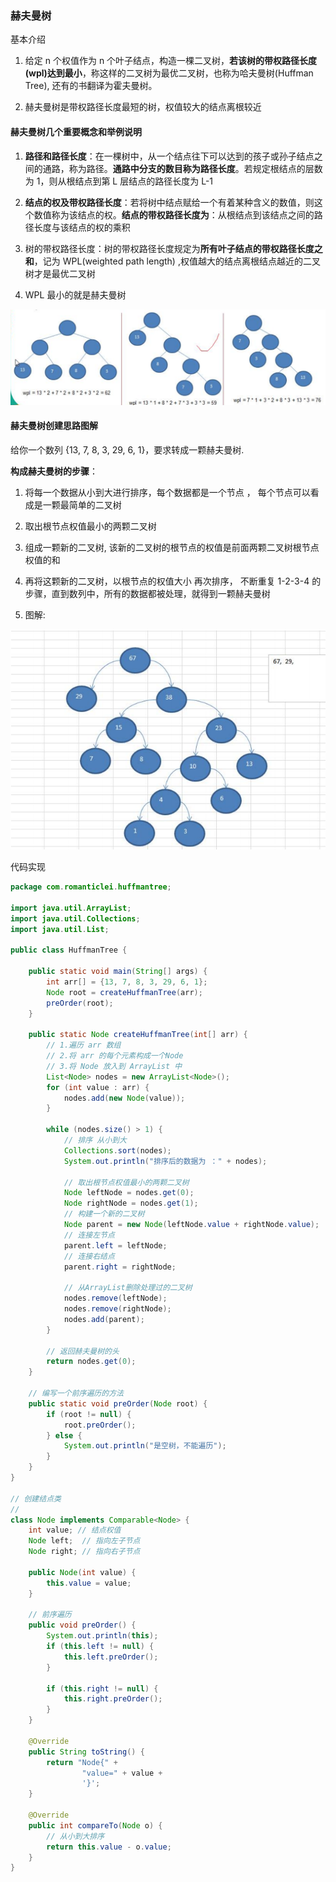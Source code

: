 ### 赫夫曼树

基本介绍 

1) 给定 n 个权值作为 n 个叶子结点，构造一棵二叉树，**若该树的带权路径长度(wpl)达到最小**，称这样的二叉树为最优二叉树，也称为哈夫曼树(Huffman Tree), 还有的书翻译为霍夫曼树。 

2) 赫夫曼树是带权路径长度最短的树，权值较大的结点离根较近

#### 赫夫曼树几个重要概念和举例说明

1) **路径和路径长度**：在一棵树中，从一个结点往下可以达到的孩子或孙子结点之间的通路，称为路径。**通路中分支的数目称为路径长度**。若规定根结点的层数为 1，则从根结点到第 L 层结点的路径长度为 L-1 

2) **结点的权及带权路径长度**：若将树中结点赋给一个有着某种含义的数值，则这个数值称为该结点的权。**结点的带权路径长度为**：从根结点到该结点之间的路径长度与该结点的权的乘积 

3) 树的带权路径长度：树的带权路径长度规定为**所有叶子结点的带权路径长度之和**，记为 WPL(weighted path length) ,权值越大的结点离根结点越近的二叉树才是最优二叉树

4) WPL 最小的就是赫夫曼树

![赫夫曼树最短路径求解](images/赫夫曼树最短路径求解.jpg)



#### 赫夫曼树创建思路图解

给你一个数列 {13, 7, 8, 3, 29, 6, 1}，要求转成一颗赫夫曼树.

**构成赫夫曼树的步骤**： 

1)  将每一个数据从小到大进行排序，每个数据都是一个节点 ， 每个节点可以看成是一颗最简单的二叉树 

2) 取出根节点权值最小的两颗二叉树 

3) 组成一颗新的二叉树, 该新的二叉树的根节点的权值是前面两颗二叉树根节点权值的和

4) 再将这颗新的二叉树，以根节点的权值大小 再次排序， 不断重复 1-2-3-4 的步骤，直到数列中，所有的数据都被处理，就得到一颗赫夫曼树 

5) 图解:

![赫夫曼树图解](images/赫夫曼树图解.jpg)



代码实现

```java
package com.romanticlei.huffmantree;

import java.util.ArrayList;
import java.util.Collections;
import java.util.List;

public class HuffmanTree {

    public static void main(String[] args) {
        int arr[] = {13, 7, 8, 3, 29, 6, 1};
        Node root = createHuffmanTree(arr);
        preOrder(root);
    }

    public static Node createHuffmanTree(int[] arr) {
        // 1.遍历 arr 数组
        // 2.将 arr 的每个元素构成一个Node
        // 3.将 Node 放入到 ArrayList 中
        List<Node> nodes = new ArrayList<Node>();
        for (int value : arr) {
            nodes.add(new Node(value));
        }

        while (nodes.size() > 1) {
            // 排序 从小到大
            Collections.sort(nodes);
            System.out.println("排序后的数据为 ：" + nodes);

            // 取出根节点权值最小的两颗二叉树
            Node leftNode = nodes.get(0);
            Node rightNode = nodes.get(1);
            // 构建一个新的二叉树
            Node parent = new Node(leftNode.value + rightNode.value);
            // 连接左节点
            parent.left = leftNode;
            // 连接右结点
            parent.right = rightNode;

            // 从ArrayList删除处理过的二叉树
            nodes.remove(leftNode);
            nodes.remove(rightNode);
            nodes.add(parent);
        }

        // 返回赫夫曼树的头
        return nodes.get(0);
    }

    // 编写一个前序遍历的方法
    public static void preOrder(Node root) {
        if (root != null) {
            root.preOrder();
        } else {
            System.out.println("是空树，不能遍历");
        }
    }
}

// 创建结点类
//
class Node implements Comparable<Node> {
    int value; // 结点权值
    Node left;  // 指向左子节点
    Node right; // 指向右子节点

    public Node(int value) {
        this.value = value;
    }

    // 前序遍历
    public void preOrder() {
        System.out.println(this);
        if (this.left != null) {
            this.left.preOrder();
        }

        if (this.right != null) {
            this.right.preOrder();
        }
    }

    @Override
    public String toString() {
        return "Node{" +
                "value=" + value +
                '}';
    }

    @Override
    public int compareTo(Node o) {
        // 从小到大排序
        return this.value - o.value;
    }
}
```





